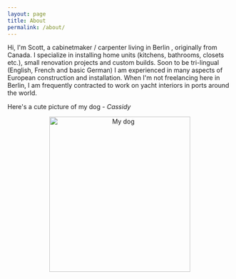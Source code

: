 ```yaml
---
layout: page
title: About
permalink: /about/
---
```


Hi, I'm Scott, a cabinetmaker / carpenter living in Berlin , originally from Canada. I specialize in installing home units (kitchens, bathrooms, closets etc.), small renovation projects and custom builds. Soon to be tri-lingual (English, French and basic German) I am experienced in many aspects of European construction and installation. When I'm not freelancing here in Berlin, I am frequently contracted to work on yacht interiors in ports around the world.

Here's a cute picture of my dog - _Cassidy_

<center>
    <img src="{{ site.url }}/assets/cassidy.jpg" 
    alt="My dog"
    align="centre"
    style="width:316px;height:348px;"
    >
</center>